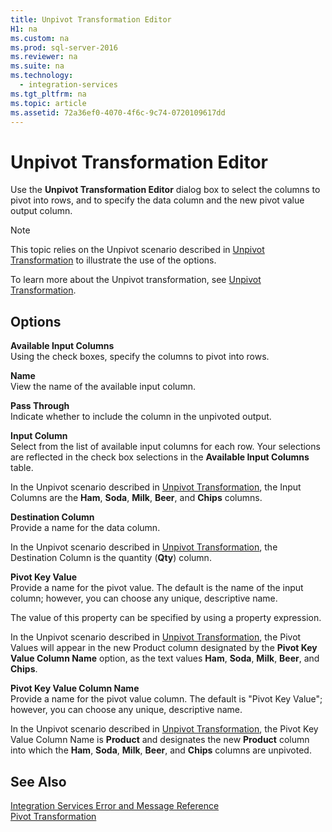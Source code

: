 ```yaml
---
title: Unpivot Transformation Editor
H1: na
ms.custom: na
ms.prod: sql-server-2016
ms.reviewer: na
ms.suite: na
ms.technology: 
  - integration-services
ms.tgt_pltfrm: na
ms.topic: article
ms.assetid: 72a36ef0-4070-4f6c-9c74-0720109617dd
---
```

# Unpivot Transformation Editor
  Use the **Unpivot Transformation Editor** dialog box to select the columns to pivot into rows, and to specify the data column and the new pivot value output column.  
  
> [!NOTE]  
>  This topic relies on the Unpivot scenario described in [Unpivot Transformation](../../Topics/TopicNameNotContainA/Unpivot-Transformation.md) to illustrate the use of the options.  
  
 To learn more about the Unpivot transformation, see [Unpivot Transformation](../../Topics/TopicNameNotContainA/Unpivot-Transformation.md).  
  
## Options  
 **Available Input Columns**  
 Using the check boxes, specify the columns to pivot into rows.  
  
 **Name**  
 View the name of the available input column.  
  
 **Pass Through**  
 Indicate whether to include the column in the unpivoted output.  
  
 **Input Column**  
 Select from the list of available input columns for each row. Your selections are reflected in the check box selections in the **Available Input Columns** table.  
  
 In the Unpivot scenario described in [Unpivot Transformation](../../Topics/TopicNameNotContainA/Unpivot-Transformation.md), the Input Columns are the **Ham**, **Soda**, **Milk**, **Beer**, and **Chips** columns.  
  
 **Destination Column**  
 Provide a name for the data column.  
  
 In the Unpivot scenario described in [Unpivot Transformation](../../Topics/TopicNameNotContainA/Unpivot-Transformation.md), the Destination Column is the quantity (**Qty**) column.  
  
 **Pivot Key Value**  
 Provide a name for the pivot value. The default is the name of the input column; however, you can choose any unique, descriptive name.  
  
 The value of this property can be specified by using a property expression.  
  
 In the Unpivot scenario described in [Unpivot Transformation](../../Topics/TopicNameNotContainA/Unpivot-Transformation.md), the Pivot Values will appear in the new Product column designated by the **Pivot Key Value Column Name** option, as the text values **Ham**, **Soda**, **Milk**, **Beer**, and **Chips**.  
  
 **Pivot Key Value Column Name**  
 Provide a name for the pivot value column. The default is "Pivot Key Value"; however, you can choose any unique, descriptive name.  
  
 In the Unpivot scenario described in [Unpivot Transformation](../../Topics/TopicNameNotContainA/Unpivot-Transformation.md), the Pivot Key Value Column Name is **Product** and designates the new **Product** column into which the **Ham**, **Soda**, **Milk**, **Beer**, and **Chips** columns are unpivoted.  
  
## See Also  
 [Integration Services Error and Message Reference](../../Topics/TopicNameNotContainA/Integration-Services-Error-and-Message-Reference.md)   
 [Pivot Transformation](../../Topics/TopicNameNotContainA/Pivot-Transformation.md)  
  
  